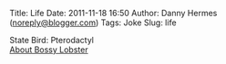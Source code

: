 Title: Life
Date: 2011-11-18 16:50
Author: Danny Hermes (noreply@blogger.com)
Tags: Joke
Slug: life

State Bird: Pterodactyl  
[About Bossy Lobster](https://profiles.google.com/114760865724135687241)
